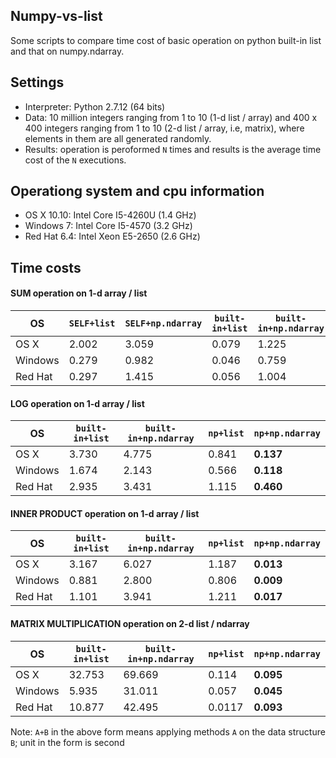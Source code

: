 ## Numpy-vs-list
Some scripts to compare time cost of basic operation on python built-in list and that on numpy.ndarray. 

## Settings
* Interpreter: Python 2.7.12 (64 bits)
* Data: 10 million integers ranging from 1 to 10 (1-d list / array) and 400 x 400 integers ranging from 1 to 10 (2-d list / array, i.e, matrix), where elements in them are all generated randomly. 
* Results: operation is peroformed `N` times and results is the average time cost of the `N` executions. 

## Operationg system and cpu information
* OS X 10.10: Intel Core I5-4260U (1.4 GHz)
* Windows 7: Intel Core I5-4570 (3.2 GHz) 
* Red Hat 6.4: Intel Xeon E5-2650 (2.6 GHz)

## Time costs

#### SUM operation on 1-d array / list 
OS | `SELF+list` | `SELF+np.ndarray` | `built-in+list` | `built-in+np.ndarray` | `np+list` | `np+np.ndarray`
--- | --- | --- | --- | --- | --- | ---
OS X | 2.002 | 3.059 | 0.079 | 1.225 | 0.606 | **0.008**
Windows | 0.279 | 0.982 | 0.046 | 0.759 | 0.392 | **0.005**
Red Hat | 0.297 | 1.415 | 0.056 | 1.004 | 0.497 | **0.007**

#### LOG operation on 1-d array / list
OS | `built-in+list` | `built-in+np.ndarray` | `np+list` | `np+np.ndarray`
--- | --- | --- | --- | ---
OS X | 3.730 | 4.775 | 0.841 | **0.137**
Windows | 1.674 | 2.143 | 0.566 | **0.118**
Red Hat | 2.935 | 3.431 | 1.115 | **0.460**

#### INNER PRODUCT operation on 1-d array / list
OS | `built-in+list` | `built-in+np.ndarray` | `np+list` | `np+np.ndarray`
--- | --- | --- | --- | ---
OS X | 3.167 | 6.027 | 1.187 | **0.013**
Windows | 0.881 | 2.800 | 0.806 | **0.009**
Red Hat | 1.101 | 3.941 | 1.211 | **0.017**

#### MATRIX MULTIPLICATION operation on 2-d list / ndarray
OS | `built-in+list` | `built-in+np.ndarray` | `np+list` | `np+np.ndarray`
--- | --- | --- | --- | ---
OS X | 32.753 | 69.669 | 0.114 | **0.095**
Windows | 5.935 | 31.011 | 0.057 | **0.045**
Red Hat | 10.877 | 42.495 | 0.0117 | **0.093**

Note: `A+B` in the above form means applying methods `A` on the data structure `B`; unit in the form is second


